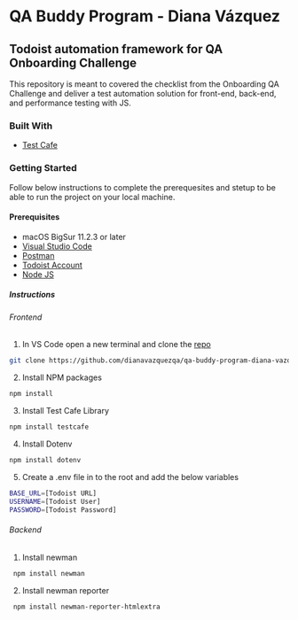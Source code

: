 # QA Buddy Program - Diana Vázquez

## Todoist automation framework for QA Onboarding Challenge

This repository is meant to covered the checklist from the Onboarding QA Challenge and deliver a test automation solution for front-end, back-end, and performance testing with JS.

### Built With

* [Test Cafe](https://testcafe.io/)

### Getting Started

Follow below instructions to complete the prerequesites and stetup to be able to run the project on your local machine.

#### Prerequisites

* macOS BigSur 11.2.3 or later
* [Visual Studio Code](https://code.visualstudio.com/download)
* [Postman](https://www.postman.com/)
* [Todoist Account](https://todoist.com/)
* [Node JS](https://nodejs.org/en/download/)

##### Instructions

###### Frontend

1. In VS Code open a new terminal and clone the [repo](https://github.com/dianavazquezqa/qa-buddy-program-diana-vazquez) 

```bash
git clone https://github.com/dianavazquezqa/qa-buddy-program-diana-vazquez.git
```

2. Install NPM packages

```bash
npm install
```

3. Install Test Cafe Library

```bash
npm install testcafe
```

4. Install Dotenv 

```bash
npm install dotenv
```

5. Create a .env file in to the root and add the below variables

```bash
BASE_URL=[Todoist URL]
USERNAME=[Todoist User]
PASSWORD=[Todoist Password]
```

###### Backend

1. Install newman

```bash
 npm install newman
 ```

2. Install newman reporter

```bash
 npm install newman-reporter-htmlextra
 ```